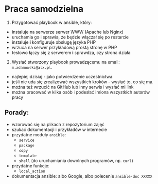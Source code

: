 # Praca samodzielna

1. Przygotować playbook w ansible, który:
  - instaluje na serwerze serwer WWW (Apache lub Nginx)
  - uruchamia go i sprawia, że będzie włączał się po restarcie
  - instaluje i konfiguruje obsługę języka PHP
  - wrzuca na serwer przykładową prostą stronę w PHP
  - testowo łączy się z serwerem i sprawdza, czy strona działa
2. Wysłać stworzony playbook prowadzącemu na email: `m.adamowski@alx.pl`.
  - najlepiej dzisiaj - jako potwierdzenie uczestnictwa
  - jeśli nie uda się zrealizować wszystkich kroków - wysłać to, co się ma.
  - można też wrzucić na GitHub lub inny serwis i wysłać mi link
  - można pracować w kilka osób i podesłać imiona wszystkich autorów pracy

## Porady:
- wzorować się na plikach z repozytorium zajęć
- szukać dokumentacji i przykładów w internecie
- przydatne moduły `ansible`:
  - `service`
  - `package`
  - `copy`
  - `template`
  - `shell` (do uruchamiania dowolnych programów, np. `curl`)
- przydatne funkcje:
  - `local_action`
- dokumentacja ansible: albo Google, albo polecenie `ansible-doc XXXXX`

